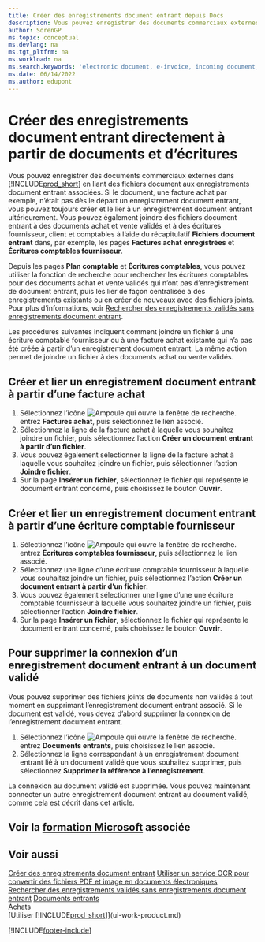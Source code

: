 ```yaml
---
title: Créer des enregistrements document entrant depuis Docs
description: Vous pouvez enregistrer des documents commerciaux externes en liant des fichiers document aux enregistrements document entrant associées.
author: SorenGP
ms.topic: conceptual
ms.devlang: na
ms.tgt_pltfrm: na
ms.workload: na
ms.search.keywords: 'electronic document, e-invoice, incoming document, OCR, ecommerce, document exchange, import invoice'
ms.date: 06/14/2022
ms.author: edupont
---
```

# <a name="create-incoming-document-records-directly-from-documents-and-entries"></a><a name="create-incoming-document-records-directly-from-documents-and-entries"></a><a name="create-incoming-document-records-directly-from-documents-and-entries"></a>Créer des enregistrements document entrant directement à partir de documents et d’écritures

Vous pouvez enregistrer des documents commerciaux externes dans [!INCLUDE[prod_short](includes/prod_short.md)] en liant des fichiers document aux enregistrements document entrant associées. Si le document, une facture achat par exemple, n’était pas dès le départ un enregistrement document entrant, vous pouvez toujours créer et le lier à un enregistrement document entrant ultérieurement. Vous pouvez également joindre des fichiers document entrant à des documents achat et vente validés et à des écritures fournisseur, client et comptables à l’aide du récapitulatif **Fichiers document entrant** dans, par exemple, les pages **Factures achat enregistrées** et **Écritures comptables fournisseur**.

Depuis les pages **Plan comptable** et **Écritures comptables**, vous pouvez utiliser la fonction de recherche pour rechercher les écritures comptables pour des documents achat et vente validés qui n’ont pas d’enregistrement de document entrant, puis les lier de façon centralisée à des enregistrements existants ou en créer de nouveaux avec des fichiers joints. Pour plus d’informations, voir [Rechercher des enregistrements validés sans enregistrements document entrant](across-how-find-posted-documents-without-income-document-records.md).

Les procédures suivantes indiquent comment joindre un fichier à une écriture comptable fournisseur ou à une facture achat existante qui n’a pas été créée à partir d’un enregistrement document entrant. La même action permet de joindre un fichier à des documents achat ou vente validés.

## <a name="create-and-connect-an-incoming-document-record-from-a-purchase-invoice"></a><a name="create-and-connect-an-incoming-document-record-from-a-purchase-invoice"></a><a name="create-and-connect-an-incoming-document-record-from-a-purchase-invoice"></a>Créer et lier un enregistrement document entrant à partir d’une facture achat

1. Sélectionnez l’icône ![Ampoule qui ouvre la fenêtre de recherche.](media/ui-search/search_small.png "Dites-moi ce que vous voulez faire") entrez **Factures achat**, puis sélectionnez le lien associé.
2. Sélectionnez la ligne de la facture achat à laquelle vous souhaitez joindre un fichier, puis sélectionnez l’action **Créer un document entrant à partir d’un fichier**.
3. Vous pouvez également sélectionner la ligne de la facture achat à laquelle vous souhaitez joindre un fichier, puis sélectionner l’action **Joindre fichier**.
4. Sur la page **Insérer un fichier**, sélectionnez le fichier qui représente le document entrant concerné, puis choisissez le bouton **Ouvrir**.

## <a name="create-and-connect-an-incoming-document-record-from-a-vendor-ledger-entry"></a><a name="create-and-connect-an-incoming-document-record-from-a-vendor-ledger-entry"></a><a name="create-and-connect-an-incoming-document-record-from-a-vendor-ledger-entry"></a>Créer et lier un enregistrement document entrant à partir d’une écriture comptable fournisseur

1. Sélectionnez l’icône ![Ampoule qui ouvre la fenêtre de recherche.](media/ui-search/search_small.png "Dites-moi ce que vous voulez faire") entrez **Écritures comptables fournisseur**, puis sélectionnez le lien associé.
2. Sélectionnez une ligne d’une écriture comptable fournisseur à laquelle vous souhaitez joindre un fichier, puis sélectionnez l’action **Créer un document entrant à partir d’un fichier**.
3. Vous pouvez également sélectionner une ligne d’une une écriture comptable fournisseur à laquelle vous souhaitez joindre un fichier, puis sélectionner l’action **Joindre fichier**.
4. Sur la page **Insérer un fichier**, sélectionnez le fichier qui représente le document entrant concerné, puis choisissez le bouton **Ouvrir**.

## <a name="remove-a-connection-from-an-incoming-document-record-to-a-posted-document"></a><a name="remove-a-connection-from-an-incoming-document-record-to-a-posted-document"></a><a name="remove-a-connection-from-an-incoming-document-record-to-a-posted-document"></a>Pour supprimer la connexion d’un enregistrement document entrant à un document validé

Vous pouvez supprimer des fichiers joints de documents non validés à tout moment en supprimant l’enregistrement document entrant associé. Si le document est validé, vous devez d’abord supprimer la connexion de l’enregistrement document entrant.

1. Sélectionnez l’icône ![Ampoule qui ouvre la fenêtre de recherche.](media/ui-search/search_small.png "Dites-moi ce que vous voulez faire") entrez **Documents entrants**, puis choisissez le lien associé.
2. Sélectionnez la ligne correspondant à un enregistrement document entrant lié à un document validé que vous souhaitez supprimer, puis sélectionnez **Supprimer la référence à l’enregistrement**.

La connexion au document validé est supprimée. Vous pouvez maintenant connecter un autre enregistrement document entrant au document validé, comme cela est décrit dans cet article.

## <a name="see-related-microsoft-training"></a><a name="see-related-microsoft-training"></a><a name="see-related-microsoft-training"></a>Voir la [formation Microsoft](/training/modules/incoming-documents-dynamics-365-business-central/) associée

## <a name="see-also"></a><a name="see-also"></a><a name="see-also"></a>Voir aussi

[Créer des enregistrements document entrant](across-how-create-income-document-records.md)
[Utiliser un service OCR pour convertir des fichiers PDF et image en documents électroniques](across-how-use-ocr-pdf-images-files.md)
[Rechercher des enregistrements validés sans enregistrements document entrant](across-how-find-posted-documents-without-income-document-records.md)
[Documents entrants](across-income-documents.md)  
[Achats](purchasing-manage-purchasing.md)  
[Utiliser [!INCLUDE[prod_short](includes/prod_short.md)]](ui-work-product.md)  


[!INCLUDE[footer-include](includes/footer-banner.md)]

